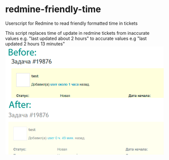 # redmine-friendly-time
Userscript for Redmine to read friendly formatted time in tickets

This script replaces time of update in redmine tickets from inaccurate values e.g. "last updated about 2 hours" to accurate values e.g "last updated 2 hours 13 minutes"
![alt tag](https://raw.githubusercontent.com/MassiveFriendlyFire/redmine-friendly-time/master/example.png)
